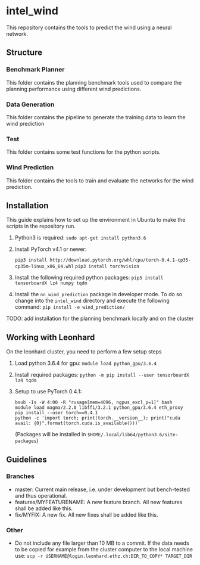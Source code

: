 # intel_wind

This repository contains the tools to predict the wind using a neural network.

## Structure
### Benchmark Planner
This folder contains the planning benchmark tools used to compare the planning performance using different wind predictions.

### Data Generation
This folder contains the pipeline to generate the training data to learn the wind prediction

### Test
This folder contains some test functions for the python scripts.

### Wind Prediction
This folder contains the tools to train and evaluate the networks for the wind prediction.

## Installation
This guide explains how to set up the environment in Ubuntu to make the scripts in the repository run.

1. Python3 is required:
   `sudo apt-get install python3.6`

2. Install PyTorch v4.1 or newer:

   `pip3 install http://download.pytorch.org/whl/cpu/torch-0.4.1-cp35-cp35m-linux_x86_64.whl`
   `pip3 install torchvision`

3. Install the following required python packages:
   `pip3 install tensorboardX lz4 numpy tqdm`

4. Install the `nn_wind_prediction` package in developer mode. To do so change into the `intel_wind` directory and execute the following command:
    `pip install -e wind_prediction/`

TODO: add installation for the planning benchmark locally and on the cluster

## Working with Leonhard

On the leonhard cluster, you need to perform a few setup steps

1. Load python 3.6.4 for gpu:
   `module load python_gpu/3.6.4`
   
2. Install required packages:
   `python -m pip install --user tensorboardX lz4 tqdm`
   
3. Setup to use PyTorch 0.4.1:
   ~~~
   bsub -Is -W 4:00 -R "rusage[mem=4096, ngpus_excl_p=1]" bash
   module load magma/2.2.0 libffi/3.2.1 python_gpu/3.6.4 eth_proxy
   pip install --user torch==0.4.1
   python -c 'import torch; print(torch.__version__); print("cuda avail: {0}".format(torch.cuda.is_available()))'
   ~~~
   (Packages will be installed in `$HOME/.local/lib64/python3.6/site-packages`)


## Guidelines
### Branches
- master: Current main release, i.e. under development but bench-tested and thus operational.
- features/MYFEATURENAME: A new feature branch. All new features shall be added like this.
- fix/MYFIX: A new fix. All new fixes shall be added like this.

### Other
- Do not include any file larger than 10 MB to a commit. If the data needs to be copied for example from the cluster computer to the local machine use:
    `scp -r USERNAME@login.leonhard.ethz.ch:DIR_TO_COPY* TARGET_DIR`
